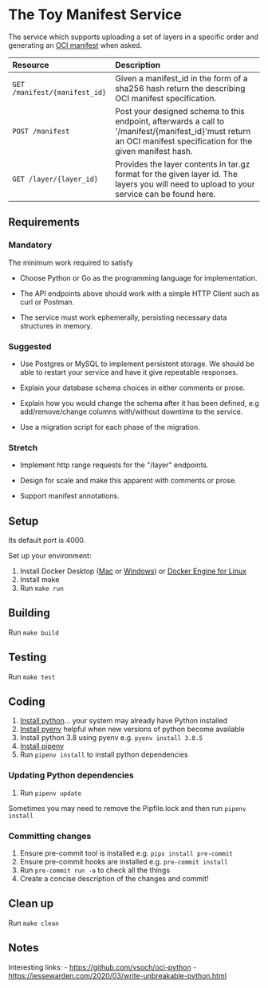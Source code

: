 # The Toy Manifest Service

The service which supports uploading a set of layers in a specific order and generating an ​[OCI manifest](https://github.com/opencontainers/image-spec/blob/master/manifest.md)​ when asked.

| Resource | Description |
| :--------- | :------------- |
| `GET /manifest/{manifest_id}` | Given a manifest_id in the form of a sha256 hash return the describing OCI manifest specification. |
| `POST /manifest` | Post your designed schema to this endpoint, afterwards a call to '/manifest/{manifest_id}'must return an OCI manifest specification for the given manifest hash. |
| `GET /layer/{layer_id}` |  Provides the layer contents in tar.gz format for the given layer id. The layers you will need to upload to your service ​can be found here​. |

## Requirements

### Mandatory

The minimum work required to satisfy

   - Choose Python or Go as the programming language for implementation.

   - The API endpoints above should work with a simple HTTP Client such
   as curl or Postman.

   - The service must work ephemerally, persisting necessary data structures in memory.

### Suggested

   - Use Postgres or MySQL to implement persistent storage. We should be
     able to restart your service and have it give repeatable responses.
 
   - Explain your database schema choices in either comments or prose.
 
   - Explain how you would change the schema after it has been defined,
    e.g add/remove/change columns with/without downtime to the service.
 
   - Use a migration script for each phase of the migration.

### Stretch

   - Implement http range requests for the "/layer" endpoints.

   - Design for scale and make this apparent with comments or prose.

   - Support ​manifest annotations​.

## Setup

Its default port is 4000.

Set up your environment:

1. Install Docker Desktop ([Mac](https://docs.docker.com/docker-for-mac/install/) or [Windows](https://docs.docker.com/docker-for-windows/install-windows-home/)) or [Docker Engine for Linux](https://docs.docker.com/engine/install/#server)
1. Install make
1. Run `make run`

## Building

Run `make build`

## Testing

Run `make test`

## Coding 

1. [Install python](https://www.python.org/downloads/)... your system
   may already have Python installed
1. [Install pyenv](https://github.com/pyenv/pyenv) helpful when new
   versions of python become available
1. Install python 3.8 using pyenv e.g. `pyenv install 3.8.5`
1. [Install pipenv](https://pipenv.pypa.io/en/latest/install/)
1. Run `pipenv install` to install python dependencies


### Updating Python dependencies

1. Run `pipenv update`

Sometimes you may need to remove the Pipfile.lock and then run `pipenv install`

### Committing changes

1. Ensure pre-commit tool is installed e.g. `pipx install pre-commit`
1. Ensure pre-commit hooks are installed e.g. `pre-commit install`
1. Run `pre-commit run -a` to check all the things
1. Create a concise description of the changes and commit!

## Clean up

Run `make clean`


## Notes

Interesting links:
    - https://github.com/vsoch/oci-python
    - https://jessewarden.com/2020/03/write-unbreakable-python.html
